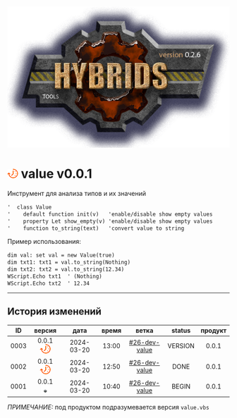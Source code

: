 [![logo](../logo.png)](../docs.md "documentation") 

[M]: ../docs.md        "родитель"
[P]: ../icons/progress.png  "в процессе..."
[S]: ../icons/success.png   "ошибок не обнаружено"
[E]: ../icons/empty.png     "нет данных"

[![P]][M] value v0.0.1
======================
Инструмент для анализа типов и их значений  

```vbs
'  class Value
'    default function init(v)   'enable/disable show empty values
'    property Let show_empty(v) 'enable/disable show empty values
'    function to_string(text)   'convert value to string
```

Пример использования:

```vbs
dim val: set val = new Value(true)
dim txt1: txt1 = val.to_string(Nothing)
dim txt2: txt2 = val.to_string(12.34)
WScript.Echo txt1  ' (Nothing)
WScript.Echo txt2  ' 12.34
```

--------------------------------------------------------------------------------

История изменений 
-----------------

| **ID** |      версия     |    дата    | время |      ветка      | status  | продукт |  
|:------:|:---------------:|:----------:|:-----:|:---------------:|:-------:|:-------:|  
|  0003  | 0.0.1 [![P]][M] | 2024-03-20 | 13:00 | [#26-dev-value] | VERSION |  0.0.1  |  
|  0002  | 0.0.1 [![P]][M] | 2024-03-20 | 12:50 | [#26-dev-value] |  DONE   |  0.0.1  |  
|  0001  | 0.0.1 [![E]][M] | 2024-03-20 | 10:40 | [#26-dev-value] |  BEGIN  |  0.0.1  |  

*ПРИМЕЧАНИЕ:* под продуктом подразумевается версия `value.vbs`  

[#26-dev-value]: ../history.md#-v026-dev
